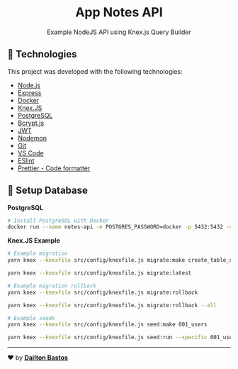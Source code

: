 <h1 align="center">App Notes API</h1>

<p align="center">
  Example NodeJS API using Knex.js Query Builder
</p>

## :rocket: Technologies

This project was developed with the following technologies:

- [Node.js][nodejs]
- [Express]
- [Docker]
- [Knex.JS]
- [PostgreSQL][postgre]
- [Bcrypt.js][bcryptjs]
- [JWT]
- [Nodemon]
- [Git]
- [VS Code][vscode]
- [ESlint][lint]
- [Prettier - Code formatter][prettier]

## :floppy_disk: Setup Database

**PostgreSQL**

```bash
# Install PostgreSQL with Docker
docker run --name notes-api -e POSTGRES_PASSWORD=docker -p 5432:5432 -d postgres
```

**Knex.JS Example**

```bash
# Example migration
yarn knex --knexfile src/config/knexfile.js migrate:make create_table_users

yarn knex --knexfile src/config/knexfile.js migrate:latest

# Example migration rollback
yarn knex --knexfile src/config/knexfile.js migrate:rollback

yarn knex --knexfile src/config/knexfile.js migrate:rollback --all

# Example seeds
yarn knex --knexfile src/config/knexfile.js seed:make 001_users

yarn knex --knexfile src/config/knexfile.js seed:run --specific 001_users.js

```

---

:heart: by [**Dailton Bastos**][linkedin]

[nodejs]: https://nodejs.org/en/
[express]: https://www.npmjs.com/package/express
[docker]: https://www.docker.com/
[bcryptjs]: https://www.npmjs.com/package/bcryptjs
[postgre]: https://www.postgresql.org/
[knex.js]: http://knexjs.org/
[nodemon]: https://www.npmjs.com/package/nodemon
[jwt]: https://jwt.io/
[vscode]: https://code.visualstudio.com/
[lint]: https://marketplace.visualstudio.com/items?itemName=dbaeumer.vscode-eslint
[prettier]: https://marketplace.visualstudio.com/items?itemName=esbenp.prettier-vscode
[git]: https://git-scm.com/
[linkedin]: https://www.linkedin.com/in/dailton-bastos/
